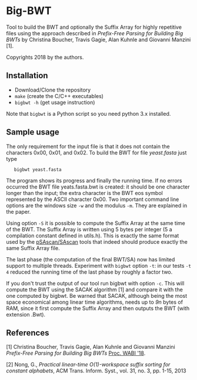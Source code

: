 # Big-BWT

Tool to build the BWT and optionally the Suffix Array for highly repetitive files using the approach
described in *Prefix-Free Parsing for Building Big BWTs* by 
Christina Boucher, Travis Gagie, Alan Kuhnle and Giovanni Manzini [1].

Copyrights 2018 by the authors. 
 

## Installation

* Download/Clone the repository
* `make` (create the C/C++ executables) 
* `bigbwt -h` (get usage instruction)

Note that `bigbwt` is a Python script so you need python 3.x installed.
 

## Sample usage

The only requirement for the input file is that it does not contain the characters 0x00, 0x01, and 0x02. To build the BWT for file *yeast.fasta* just type

       bigbwt yeast.fasta

The program shows its progress and finally the running time. If no errors occurred the BWT file yeats.fasta.bwt is created: it should be one character longer than the input; the extra character is the BWT eos symbol represented by the ASCII character 0x00. Two important command line options are the windows size `-w` and the modulus `-m`. They are explained in the paper. 

Using option `-S` it is possible to compute the Suffix Array at the same time of the BWT. 
The Suffix Array is written using 5 bytes per integer (5 a compilation constant defined in utils.h). This is exactly the same format used by the [pSAscan/SAscan](https://www.cs.helsinki.fi/group/pads/) tools that indeed should produce exactly the same Suffix Array file. 

The last phase (the computation of the final BWT/SA) now has limited support to multiple threads. 
Experiment with `bigbwt` option `-t`: in our tests `-t 4` reduced the running time of the last phase by roughly a factor two.

If you don't trust the output of our tool run bigbwt with option `-c`. 
This will compute the  BWT using the SACAK algorithm [1] and compare it with the one computed by bigbwt. Be warned that SACAK, although being the most space economical among linear time algorithms, needs up to *9n* bytes of RAM, since it first compute the Suffix Array and then outputs the BWT (with extension .Bwt).


## References

\[1\]  Christina Boucher, Travis Gagie, Alan Kuhnle and Giovanni Manzini 
*Prefix-Free Parsing for Building Big BWTs* [Proc. WABI '18](http://drops.dagstuhl.de/opus/volltexte/2018/9304/).

\[2\] Nong, G., 
*Practical linear-time O(1)-workspace suffix sorting for constant alphabets*, ACM Trans. Inform. Syst., vol. 31, no. 3, pp. 1-15, 2013

